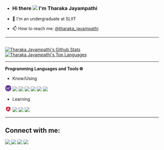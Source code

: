 <!-- ### Hi there, I'm Tharaka Jayampathi -  👋

## I'm a undergraduate at SLIIT !

**TharakaJayampathi/TharakaJayampathi** is a ✨ _special_ ✨ repository because its `README.md` (this file) appears on your GitHub profile.

Here are some ideas to get you started:

- 🔭 I’m currently working on ...
- 🌱 I’m currently learning ...
- 👯 I’m looking to collaborate on ...
- 🤔 I’m looking for help with ...
- 💬 Ask me about ...
- 📫 How to reach me: ...
- 😄 Pronouns: ...
- ⚡ Fun fact: ...
-->

<!-- <br> -->


<!-- ## 🙋‍♂️ About Me -->

<!-- 👋 Hi there, I'm Tharaka Jayampathi -->

- ### Hi there <img src="https://media.giphy.com/media/hvRJCLFzcasrR4ia7z/giphy.gif" width="25px"> I'm Tharaka Jayampathi
<!-- - 👯 I’m currently working as a **Backend Developer.** -->

- 🌱 I'm an undergraduate at SLIIT

- 📫 How to reach me: [@tharaka_jayampathi](https://www.linkedin.com/in/tharaka-jayampathi-b10275229/)

<!-- <p align="left">
  <img align="center" src="https://github-readme-stats.vercel.app/api/top-langs/?username=TharakaJayampathi&theme=radical&hide_langs_below=1&layout=compact" />
  <br>
<br>
  <img align="center" src="https://github-readme-stats.vercel.app/api?username=TharakaJayampathi&show_icons=true&theme=radical&line_height=21" alt="Tharaka Jayampathi's github stats"/>
</p> -->

<hr/>
<br/>
    <a href="https://github.com/TharakaJayampathi/github-readme-stats"><img alt="Tharaka Jayampathi's Github Stats" src="https://github-readme-stats.vercel.app/api?username=TharakaJayampathi&show_icons=true&count_private=true&theme=react&hide_border=true&bg_color=0D1117" /></a>
  <a href="https://github.com/TharakaJayampathi/github-readme-stats"><img alt="Tharaka Jayampathi's Top Languages" src="https://github-readme-stats.vercel.app/api/top-langs/?username=TharakaJayampathi&langs_count=8&count_private=true&layout=compact&theme=react&hide_border=true&bg_color=0D1117" /></a>
  <br/>
  <hr/>


<!-- <hr/>
<div align='left'>
  <a href='#'>
    <img alt='Top Languages'
         src='https://github-readme-stats.vercel.app/api/top-langs/?username=TharakaJayampathi&langs_count=10&layout=compact&theme=react&hide_border=true&bg_color=0D1117&title_color=F0DB4F&icon_color=F0DB4F'
         height='200'/>
  </a>
</div>
<hr/> -->

**Programming Languages and Tools 🌐**


- Know/Using

<code><img height="20" src="https://raw.githubusercontent.com/github/explore/80688e429a7d4ef2fca1e82350fe8e3517d3494d/topics/dotnet/dotnet.png"></code>
<code><img height="20" src="https://img.shields.io/badge/Python-0D1117?style=flat-square&logo=Python&logoColor=F0DB4F"></code>
<code><img height="20" src="https://img.shields.io/badge/SQL%20-%230D1117.svg?style=flat-square&logo=amazon-dynamodb&logoColor=F0DB4F"></code>
<code><img height="20" src="https://img.shields.io/badge/HTML5-0D1117?style=flat-square&logo=html5&logoColor=F0DB4F"></code>
<code><img height="20" src="https://img.shields.io/badge/CSS3-0D1117?style=flat-square&logo=css3&logoColor=F0DB4F"></code>
<code><img height="20" src="https://img.shields.io/badge/Git-0D1117?style=flat-square&logo=git&logoColor=F0DB4F"></code>
<code><img height="20" src="https://img.shields.io/badge/GitHub-0D1117?style=flat-square&logo=github&logoColor=F0DB4F"></code>


- Learning

<code><img height="20" src="https://raw.githubusercontent.com/github/explore/5c058a388828bb5fde0bcafd4bc867b5bb3f26f3/topics/angular/angular.png"></code>
<code><img height="20" src="https://img.shields.io/badge/React-0D1117?style=flat-square&logo=react&logoColor=F0DB4F"></code>
<code><img height="20" src="https://img.shields.io/badge/MongoDB-0D1117?style=flat-square&logo=mongodb&logoColor=F0DB4F"></code>
<code><img height="20" src="https://img.shields.io/badge/Microsoft%20Azure-0D1117?style=flat-square&logo=microsoft-azure&logoColor=F0DB4F"></code>



<hr/>

## Connect with me:
<p align="left">

<a href = "mailto:tharakajayampathikaranahaluge@gmail.com"><img src="https://img.icons8.com/fluent/48/000000/mail.png"/>
<a href = "https://www.linkedin.com/in/tharaka-jayampathi-b10275229/"><img src="https://img.icons8.com/fluent/48/000000/linkedin.png"/></a>
<a href = "https://www.facebook.com/tharaka.jayampathi.942/"><img src="https://img.icons8.com/fluent/48/000000/facebook-new.png"/></a>
<a href = "https://www.instagram.com/tharaka_jayampathi/"><img src="https://img.icons8.com/fluent/48/000000/instagram-new.png"/></a>
<!-- <a href = "https://www.youtube.com/channel/UC-NXT1lYAOPa3lrgWXqvuHA"><img src="https://img.icons8.com/color/48/000000/youtube-play.png"/></a> -->

</p>
